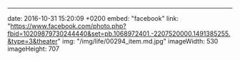 ---
date: 2016-10-31 15:20:09 +0200
embed: "facebook"
link: "https://www.facebook.com/photo.php?fbid=10209879730244440&set=pb.1068972401.-2207520000.1491385255.&type=3&theater"
img: "/img/life/00294_item.md.jpg"
imageWidth: 530
imageHeight: 707
